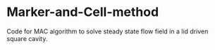 # Marker-and-Cell-method
Code for MAC algorithm to solve steady state flow field in a lid driven square cavity.

